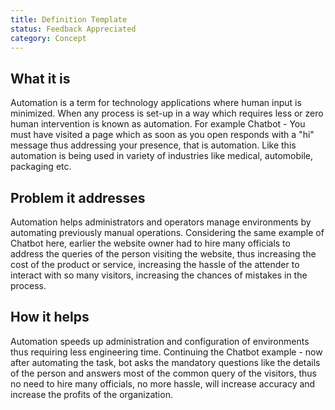 ```yaml
---
title: Definition Template
status: Feedback Appreciated
category: Concept
---
```


## What it is

Automation is a term for technology applications where human input is minimized.
When any process is set-up in a way which requires less or zero human intervention is known as automation.
For example Chatbot - You must have visited a page which as soon as you open responds with a "hi" message thus addressing your presence, that is automation. Like this automation is being used in variety of industries like medical, automobile, packaging etc.

## Problem it addresses 

Automation helps administrators and operators manage environments by automating previously manual operations.
Considering the same example of Chatbot here, earlier the website owner had to hire many officials to address the queries of the person visiting the website, thus increasing the cost of the product or service, increasing the hassle of the attender to interact with so many visitors, increasing the chances of mistakes in the process.

## How it helps

Automation speeds up administration and configuration of environments thus requiring less engineering time.
Continuing the Chatbot example - now after automating the task, bot asks the mandatory questions like the details of the person and answers most of the common query of the visitors, thus no need to hire many officials, no more hassle, will increase accuracy and increase the profits of the organization.
